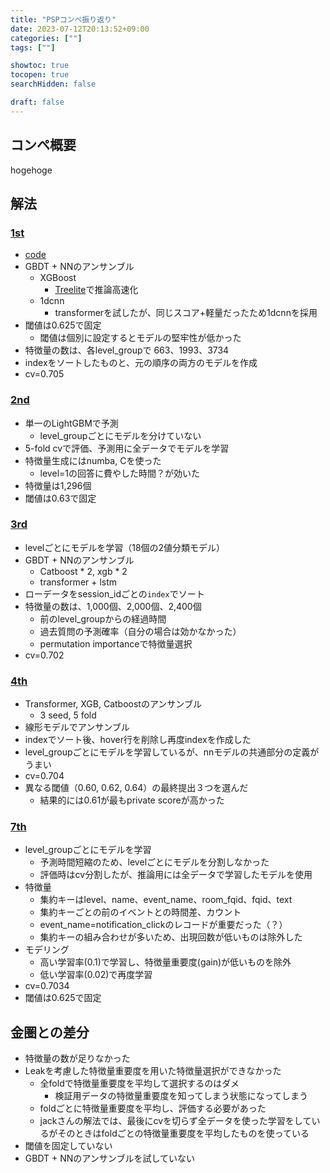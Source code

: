 ```yaml
---
title: "PSPコンペ振り返り"
date: 2023-07-12T20:13:52+09:00
categories: [""]
tags: [""]

showtoc: true
tocopen: true
searchHidden: false

draft: false
---
```



## コンペ概要

hogehoge

## 解法

### [1st](https://www.kaggle.com/competitions/predict-student-performance-from-game-play/discussion/420217)

- [code](https://www.kaggle.com/competitions/predict-student-performance-from-game-play/discussion/420332)
- GBDT + NNのアンサンブル
  - XGBoost
    - [Treelite](https://github.com/dmlc/treelite)で推論高速化
  - 1dcnn
    - transformerを試したが、同じスコア+軽量だったため1dcnnを採用
- 閾値は0.625で固定
  - 閾値は個別に設定するとモデルの堅牢性が低かった
- 特徴量の数は、各level_groupで 663、1993、3734
- indexをソートしたものと、元の順序の両方のモデルを作成
- cv=0.705

### [2nd](https://www.kaggle.com/competitions/predict-student-performance-from-game-play/discussion/424329)

- 単一のLightGBMで予測
  - level_groupごとにモデルを分けていない
- 5-fold cvで評価、予測用に全データでモデルを学習
- 特徴量生成にはnumba, Cを使った
  - level=1の回答に費やした時間？が効いた
- 特徴量は1,296個
- 閾値は0.63で固定

### [3rd](https://www.kaggle.com/competitions/predict-student-performance-from-game-play/discussion/420235)

- levelごとにモデルを学習（18個の2値分類モデル）
- GBDT + NNのアンサンブル
  - Catboost \* 2, xgb \* 2
  - transformer + lstm
- ローデータをsession_idごとの`index`でソート
- 特徴量の数は、1,000個、2,000個、2,400個
  - 前のlevel_groupからの経過時間
  - 過去質問の予測確率（自分の場合は効かなかった）
  - permutation importanceで特徴量選択
- cv=0.702

### [4th](https://www.kaggle.com/competitions/predict-student-performance-from-game-play/discussion/420349)

- Transformer, XGB, Catboostのアンサンブル
  - 3 seed, 5 fold
- 線形モデルでアンサンブル
- indexでソート後、hover行を削除し再度indexを作成した
- level_groupごとにモデルを学習しているが、nnモデルの共通部分の定義がうまい
- cv=0.704
- 異なる閾値（0.60, 0.62, 0.64）の最終提出３つを選んだ
  - 結果的には0.61が最もprivate scoreが高かった

### [7th](https://www.kaggle.com/competitions/predict-student-performance-from-game-play/discussion/420119)

- level_groupごとにモデルを学習
  - 予測時間短縮のため、levelごとにモデルを分割しなかった
  - 評価時はcv分割したが、推論用には全データで学習したモデルを使用
- 特徴量
  - 集約キーはlevel、name、event_name、room_fqid、fqid、text
  - 集約キーごとの前のイベントとの時間差、カウント
  - event_name=notification_clickのレコードが重要だった（？）
  - 集約キーの組み合わせが多いため、出現回数が低いものは除外した
- モデリング
  - 高い学習率(0.1)で学習し、特徴量重要度(gain)が低いものを除外
  - 低い学習率(0.02)で再度学習
- cv=0.7034
- 閾値は0.625で固定

## 金圏との差分

- 特徴量の数が足りなかった
- Leakを考慮した特徴量重要度を用いた特徴量選択ができなかった
  - 全foldで特徴量重要度を平均して選択するのはダメ
    - 検証用データの特徴量重要度を知ってしまう状態になってしまう
  - foldごとに特徴量重要度を平均し、評価する必要があった
  - jackさんの解法では、最後にcvを切らず全データを使った学習をしているがそのときはfoldごとの特徴量重要度を平均したものを使っている
- 閾値を固定していない
- GBDT + NNのアンサンブルを試していない

